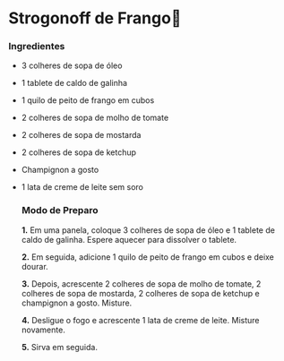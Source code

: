 # Strogonoff de Frango:chicken:

### Ingredientes

- 3 colheres de sopa de óleo

- 1 tablete de caldo de galinha

- 1 quilo de peito de frango em cubos

- 2 colheres de sopa de molho de tomate

- 2 colheres de sopa de mostarda

- 2 colheres de sopa de ketchup

- Champignon a gosto

- 1 lata de creme de leite sem soro

  ### Modo de Preparo

  **1.** Em uma panela, coloque 3 colheres de sopa de óleo e 1 tablete de caldo de galinha. Espere aquecer para dissolver o tablete.

  **2.** Em seguida, adicione 1 quilo de peito de frango em cubos e deixe dourar.

  **3.** Depois, acrescente 2 colheres de sopa de molho de tomate, 2 colheres de sopa de mostarda, 2 colheres de sopa de ketchup e champignon a gosto. Misture.

  **4.** Desligue o fogo e acrescente 1 lata de creme de leite. Misture novamente.

  **5.** Sirva em seguida.

  



